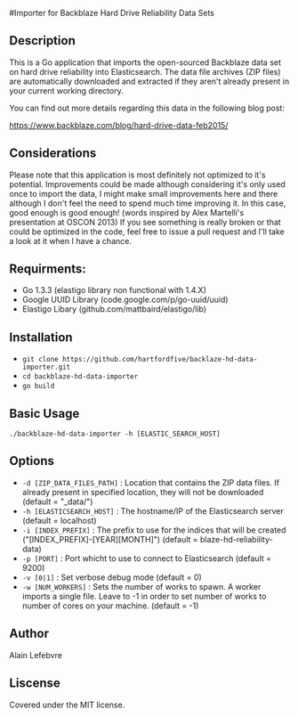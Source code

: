 
#Importer for Backblaze Hard Drive Reliability Data Sets

## Description

This is a Go application that imports the open-sourced Backblaze data set on hard drive reliability into Elasticsearch.  The data file archives (ZIP files) are automatically downloaded and extracted if they aren't already present in your current working directory.

You can find out more details regarding this data in the following blog post:

https://www.backblaze.com/blog/hard-drive-data-feb2015/

## Considerations

Please note that this application is most definitely not optimized to it's potential.  Improvements could be made although considering it's only used once to import the data, I might make small improvements here and there although I don't feel the need to spend much time improving it.  In this case, good enough is good enough! (words inspired by Alex Martelli's presentation at OSCON 2013) If you see something is really broken or that could be optimized in the code, feel free to issue a pull request and I'll take a look at it when I have a chance.


## Requirments:

- Go 1.3.3 (elastigo library non functional with 1.4.X)
- Google UUID Library (code.google.com/p/go-uuid/uuid)
- Elastigo Libary (github.com/mattbaird/elastigo/lib)

## Installation

- `git clone https://github.com/hartfordfive/backlaze-hd-data-importer.git`
- `cd backblaze-hd-data-importer`
- `go build`

## Basic Usage

`./backblaze-hd-data-importer -h [ELASTIC_SEARCH_HOST]`

## Options

- `-d [ZIP_DATA_FILES_PATH]` : Location that contains the ZIP data files.  If already present in specified location, they will not be downloaded (default = "_data/")
- `-h [ELASTICSEARCH_HOST]` : The hostname/IP of the Elasticsearch server (default = localhost)
- `-i [INDEX_PREFIX]` : The prefix to use for the indices that will be created ("[INDEX_PREFIX]-[YEAR][MONTH]") (default = blaze-hd-reliability-data)
- `-p [PORT]` : Port whicht to use to connect to Elasticsearch (default = 9200)
- `-v [0|1]` : Set verbose debug mode (default = 0)
- `-w [NUM_WORKERS]` : Sets the number of works to spawn.  A worker imports a single file.  Leave to -1 in order to set number of works to number of cores on your machine. (default = -1)

## Author

Alain Lefebvre

## Liscense

Covered under the MIT license.
